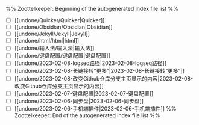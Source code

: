 %% Zoottelkeeper: Beginning of the autogenerated index file list  %%
- [ ]  [[undone/Quicker/Quicker|Quicker]]
- [ ]  [[undone/Obsidian/Obsidian|Obsidian]]
- [ ]  [[undone/Jekyll/Jekyll|Jekyll]]
- [ ]  [[undone/html/html|html]]
- [ ]  [[undone/输入法/输入法|输入法]]
- [ ]  [[undone/键盘配置/键盘配置|键盘配置]]
- [ ]  [[undone/2023-02-08-logseq路径|2023-02-08-logseq路径]]
- [ ]  [[undone/2023-02-08-长链接转“更多”|2023-02-08-长链接转“更多”]]
- [ ]  [[undone/2023-02-08-改变Github仓库分支主页显示的内容|2023-02-08-改变Github仓库分支主页显示的内容]]
- [ ]  [[undone/2023-02-07-键盘配置|2023-02-07-键盘配置]]
- [ ]  [[undone/2023-02-06-同步盘|2023-02-06-同步盘]]
- [ ]  [[undone/2023-02-06-手机端插件|2023-02-06-手机端插件]]
%% Zoottelkeeper: End of the autogenerated index file list  %%

